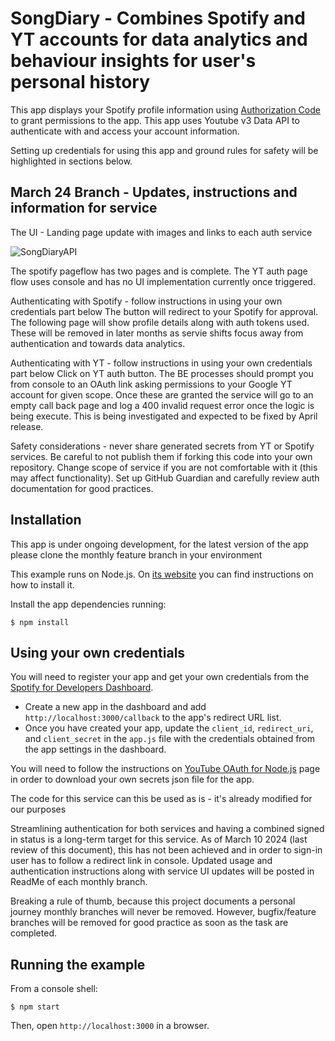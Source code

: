 # SongDiary - Combines Spotify and YT accounts for data analytics and behaviour insights for user's personal history


This app displays your Spotify profile information using [Authorization Code](https://developer.spotify.com/documentation/web-api/tutorials/code-flow)
to grant permissions to the app.
This app uses Youtube v3 Data API to authenticate with and access your account information.

Setting up credentials for using this app and ground rules for safety will be highlighted in sections below.


## March 24 Branch - Updates, instructions and information for service

The UI - Landing page update with images and links to each auth service

![SongDiaryAPI](https://github.com/Vikas-Sajanani/SongDiary/assets/142914809/7842820b-7465-4972-b79a-162d37ab30f9)

The spotify pageflow has two pages and is complete. The YT auth page flow uses console and has no UI implementation currently once triggered.

Authenticating with Spotify - follow instructions in using your own credentials part below
The button will redirect to your Spotify for approval. The following page will show profile details along with auth tokens used.
These will be removed in later months as servie shifts focus away from authentication and towards data analytics.

Authenticating with YT - follow instructions in using your own credentials part below
Click on YT auth button. The BE processes should prompt you from console to an OAuth link asking permissions
to your Google YT account for given scope. Once these are granted the service will go to an empty call back page
and log a 400 invalid request error once the logic is being execute.
This is being investigated and expected to be fixed by April release.

Safety considerations - never share generated secrets from YT or Spotify services. Be careful to not publish them if forking this code into your own repository.
Change scope of service if you are not comfortable with it (this may affect functionality). Set up GitHub Guardian and carefully review auth documentation for good practices.

## Installation
This app is under ongoing development, for the latest version of the app please clone the monthly feature branch in your environment

This example runs on Node.js. On [its website](http://www.nodejs.org/download/) you can find instructions on how to install it.

Install the app dependencies running:

    $ npm install

## Using your own credentials

You will need to register your app and get your own credentials from the [Spotify for Developers Dashboard](https://developer.spotify.com/dashboard).

- Create a new app in the dashboard and add `http://localhost:3000/callback` to the app's redirect URL list.
- Once you have created your app, update the `client_id`, `redirect_uri`, and `client_secret` in the `app.js` file with the credentials obtained from the app settings in the dashboard.

You will need to follow the instructions on [YouTube OAuth for Node.js](https://developers.google.com/youtube/v3/quickstart/nodejs) page in order to download your own secrets json file for the app.

The code for this service can this be used as is - it's already modified for our purposes


Streamlining authentication for both services and having a combined signed in status is a long-term target for this service. As of March 10 2024 (last review of this document), this has not been achieved and in order to sign-in user has to follow a redirect link in console. Updated usage and authentication instructions along with service UI updates will be posted in ReadMe of each monthly branch.

Breaking a rule of thumb, because this project documents a personal journey monthly branches will never be removed. However, bugfix/feature branches will be removed for good practice as soon as the task are completed.

## Running the example

From a console shell:

    $ npm start

Then, open `http://localhost:3000` in a browser.
